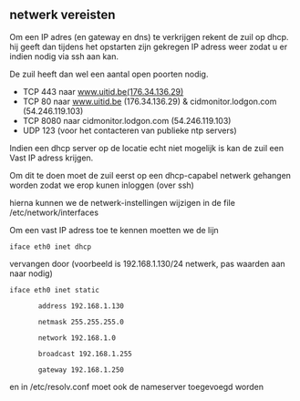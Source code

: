 ---
---
## netwerk vereisten

Om een IP adres (en gateway en dns) te verkrijgen rekent de zuil op dhcp. hij geeft dan tijdens het opstarten zijn gekregen IP adress weer zodat u er indien nodig via ssh aan kan.

De zuil heeft dan wel een aantal open poorten nodig.

* TCP 443 naar www.uitid.be(176.34.136.29)
* TCP 80 naar www.uitid.be (176.34.136.29) & cidmonitor.lodgon.com (54.246.119.103)
* TCP 8080 naar cidmonitor.lodgon.com (54.246.119.103)
* UDP 123 (voor het contacteren van publieke ntp servers)



Indien een dhcp server op de locatie echt niet mogelijk is kan de zuil een Vast IP adress krijgen.

Om dit te doen moet de zuil eerst op een dhcp-capabel netwerk gehangen worden zodat we erop kunen inloggen (over ssh)


hierna kunnen we de netwerk-instellingen wijzigen in de file /etc/network/interfaces

Om een vast IP adress toe te kennen moetten we de lijn


```
iface eth0 inet dhcp
```

vervangen door (voorbeeld is 192.168.1.130/24 netwerk, pas waarden aan naar nodig)

```
iface eth0 inet static

       address 192.168.1.130

       netmask 255.255.255.0

       network 192.168.1.0

       broadcast 192.168.1.255

       gateway 192.168.1.250
```

en in /etc/resolv.conf moet ook de nameserver toegevoegd worden

